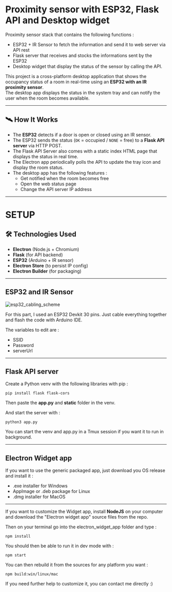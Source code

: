 
# Proximity sensor with ESP32, Flask API and Desktop widget

Proximity sensor stack that contains the following functions : 
- ESP32 + IR Sensor to fetch the information and send it to web server via API rest
- Flask server that receives and stocks the informations sent by the ESP32
- Desktop widget that display the status of the sensor by calling the API.

This project is a cross-platform desktop application that shows the occupancy status of a room in real-time using an **ESP32 with an IR proximity sensor**.  
The desktop app displays the status in the system tray and can notify the user when the room becomes available.

---
## 🛰️ How It Works

- The **ESP32** detects if a door is open or closed using an IR sensor.
- The ESP32 sends the status (`OK` = occupied / `NONE` = free) to a **Flask API server** via HTTP POST. 
- The Flask API Server also comes with a static index HTML page that displays the status in real time. 
- The Electron app periodically polls the API to update the tray icon and display the room status.
- The desktop app has the following features :
  - Get notified when the room becomes free
  - Open the web status page
  - Change the API server IP address

---


# SETUP

## 🛠️ Technologies Used

- **Electron** (Node.js + Chromium)
- **Flask** (for API backend)
- **ESP32** (Arduino + IR sensor)
- **Electron Store** (to persist IP config)
- **Electron Builder** (for packaging)

---

## ESP32 and IR Sensor

![esp32_cabling_scheme](https://github.com/user-attachments/assets/cd905866-189e-49e6-a8f5-1b1f170e8549)

For this part, I used an ESP32 Devkit 30 pins. Just cable everything together and flash the code with Arduino IDE. 

The variables to edit are : 
 
- SSID
- Password
- serverUrl

---

## Flask API server

Create a Python venv with the following libraries with pip :
```
pip install flask flask-cors
```
Then paste the **app.py** and **static** folder in the venv. 

And start the server with :
```
python3 app.py
```
You can start the venv and app.py in a Tmux session if you want it to run in background.

---

## Electron Widget app

If you want to use the generic packaged app, just download you OS release and install it :
- .exe installer for Windows
- AppImage or .deb package for Linux
- .dmg installer for MacOS
---
If you want to customize the Widget app, install **NodeJS** on your computer and download the "Electron widget app" source files from the repo. 

Then on your terminal go into the electron_widget_app folder and type : 
```
npm install
```
You should then be able to run it in dev mode with :
```
npm start
```

You can then rebuild it from the sources for any platform you want :
```
npm build:win/linux/mac
```

If you need further help to customize it, you can contact me directly :)


